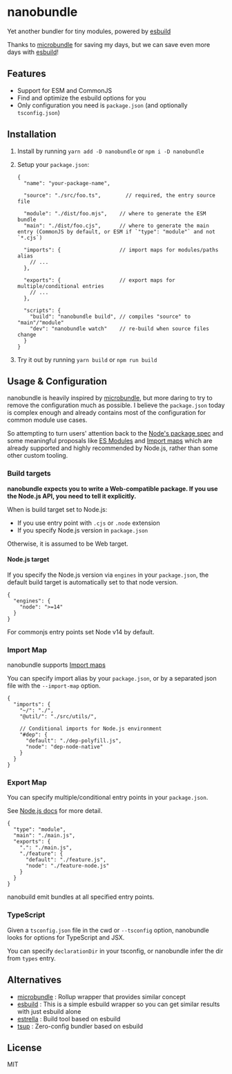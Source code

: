 # nanobundle

Yet another bundler for tiny modules, powered by [esbuild]

Thanks to [microbundle] for saving my days, but we can save even more days with [esbuild]!

## Features

- Support for ESM and CommonJS
- Find and optimize the esbuild options for you
- Only configuration you need is `package.json` (and optionally `tsconfig.json`)

## Installation

1. Install by running `yarn add -D nanobundle` or `npm i -D nanobundle`

2. Setup your `package.json`:
   ```jsonc
   {
     "name": "your-package-name",

     "source": "./src/foo.ts",        // required, the entry source file

     "module": "./dist/foo.mjs",    // where to generate the ESM bundle
     "main": "./dist/foo.cjs",      // where to generate the main entry (CommonJS by default, or ESM if `"type": "module"` and not `*.cjs`)

     "imports": {                   // import maps for modules/paths alias
       // ...
     },

     "exports": {                   // export maps for multiple/conditional entries
       // ...
     },

     "scripts": {
       "build": "nanobundle build", // compiles "source" to "main"/"module"
       "dev": "nanobundle watch"    // re-build when source files change
     }
   }
   ```

3. Try it out by running `yarn build` or `npm run build`

## Usage & Configuration

nanobundle is heavily inspired by [microbundle], but more daring to try to remove the configuration much as possible. I believe the `package.json` today is complex enough and already contains most of the configuration for common module use cases.

So attempting to turn users' attention back to the [Node's package spec](https://nodejs.org/api/packages.html) and some meaningful proposals like [ES Modules](https://developer.mozilla.org/en-US/docs/Web/JavaScript/Guide/Modules) and [Import maps] which are already supported and highly recommended by Node.js, rather than some other custom tooling.

### Build targets

**nanobundle expects you to write a Web-compatible package. If you use the Node.js API, you need to tell it explicitly.**

When is build target set to Node.js:
- If you use entry point with `.cjs` or `.node` extension
- If you specify Node.js version in `package.json`

Otherwise, it is assumed to be Web target.

#### Node.js target

If you specify the Node.js version via `engines` in your `package.json`, the default build target is automatically set to that node version.

```jsonc
{
  "engines": {
    "node": ">=14"
  }
}
```

For commonjs entry points set Node v14 by default.

### Import Map

nanobundle supports [Import maps]

You can specify import alias by your `package.json`, or by a separated json file with the `--import-map` option.

```jsonc
{
  "imports": {
    "~/": "./",
    "@util/": "./src/utils/",

    // Conditional imports for Node.js environment
    "#dep": {
      "default": "./dep-polyfill.js",
      "node": "dep-node-native"
    }
  }
}
```

### Export Map

You can specify multiple/conditional entry points in your `package.json`.

See [Node.js docs](https://nodejs.org/api/packages.html#packages_package_entry_points) for more detail.

```jsonc
{
  "type": "module",
  "main": "./main.js",
  "exports": {
    ".": "./main.js",
    "./feature": {
      "default": "./feature.js",
      "node": "./feature-node.js"
    }
  }
}
```

nanobuild emit bundles at all specified entry points.

### TypeScript

Given a `tsconfig.json` file in the cwd or `--tsconfig` option, nanobundle looks for options for TypeScript and JSX.

You can specify `declarationDir` in your tsconfig, or nanobundle infer the dir from `types` entry.

## Alternatives

- [microbundle] : Rollup wrapper that provides similar concept
- [esbuild] : This is a simple esbuild wrapper so you can get similar results with just esbuild alone
- [estrella] : Build tool based on esbuild
- [tsup] : Zero-config bundler based on esbuild

## License

MIT

[Import maps]: (https://wicg.github.io/import-maps/)
[esbuild]: https://esbuild.github.io/
[microbundle]: https://github.com/developit/microbundle
[estrella]: https://github.com/rsms/estrella
[tsup]: https://tsup.egoist.sh/
